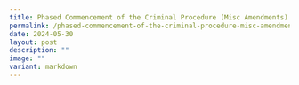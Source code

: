 ```yaml
---
title: Phased Commencement of the Criminal Procedure (Misc Amendments) Act 2024
permalink: /phased-commencement-of-the-criminal-procedure-misc-amendments-act-2024/
date: 2024-05-30
layout: post
description: ""
image: ""
variant: markdown
---
```

